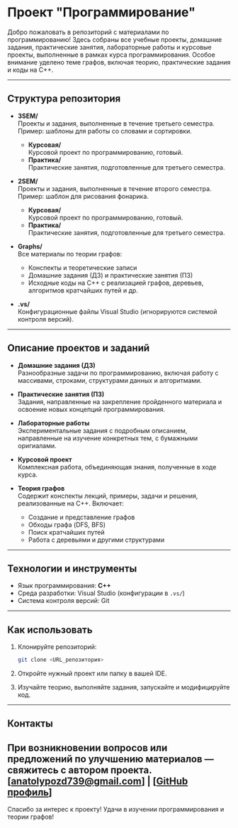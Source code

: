# Проект "Программирование"

Добро пожаловать в репозиторий с материалами по программированию! Здесь собраны все учебные проекты, домашние задания, практические занятия, лабораторные работы и курсовые проекты, выполненные в рамках курса программирования. Особое внимание уделено теме графов, включая теорию, практические задания и коды на C++.

---

## Структура репозитория

- **3SEM/**  
  Проекты и задания, выполненные в течение третьего семестра.  
  Пример: шаблоны для работы со словами и сортировки.

  - **Курсовая/**  
    Курсовой проект по программированию, готовый.
  - **Практика/**  
    Практические занятия, подготовленные для третьего семестра.

- **2SEM/**  
  Проекты и задания, выполненные в течение второго семестра.  
  Пример: шаблон для рисования фонарика.

  - **Курсовая/**  
    Курсовой проект по программированию, готовый.
  - **Практика/**  
    Практические занятия, подготовленные для третьего семестра.

- **Graphs/**  
  Все материалы по теории графов:  
  - Конспекты и теоретические записи  
  - Домашние задания (ДЗ) и практические занятия (ПЗ)  
  - Исходные коды на C++ с реализацией графов, деревьев, алгоритмов кратчайших путей и др.

- **.vs/**  
  Конфигурационные файлы Visual Studio (игнорируются системой контроля версий).

---

## Описание проектов и заданий

- **Домашние задания (ДЗ)**  
  Разнообразные задачи по программированию, включая работу с массивами, строками, структурами данных и алгоритмами.

- **Практические занятия (ПЗ)**  
  Задания, направленные на закрепление пройденного материала и освоение новых концепций программирования.

- **Лабораторные работы**  
  Экспериментальные задания с подробным описанием, направленные на изучение конкретных тем, с бумажными оригиалами.

- **Курсовой проект**  
  Комплексная работа, объединяющая знания, полученные в ходе курса.

- **Теория графов**  
  Содержит конспекты лекций, примеры, задачи и решения, реализованные на C++. Включает:  
  - Создание и представление графов  
  - Обходы графа (DFS, BFS)  
  - Поиск кратчайших путей  
  - Работа с деревьями и другими структурами

---

## Технологии и инструменты

- Язык программирования: **C++**
- Среда разработки: Visual Studio (конфигурации в `.vs/`)
- Система контроля версий: Git

---

## Как использовать

1. Клонируйте репозиторий:

   ```bash
   git clone <URL_репозитория>
   ```

2. Откройте нужный проект или папку в вашей IDE.

3. Изучайте теорию, выполняйте задания, запускайте и модифицируйте код.

---

## Контакты

При возникновении вопросов или предложений по улучшению материалов — свяжитесь с автором проекта.
[anatolypozd739@gmail.com] | [[GitHub профиль](https://github.com/ZeroD1vision)]
---

Спасибо за интерес к проекту! Удачи в изучении программирования и теории графов!
